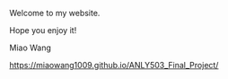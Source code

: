 Welcome to my website.

Hope you enjoy it!

Miao Wang

https://miaowang1009.github.io/ANLY503_Final_Project/
